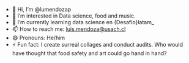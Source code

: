 - 👋 Hi, I’m @lumendozap
- 👀 I’m interested in Data science, food and music.
- 🌱 I’m currently learning data science en {Desafio}latam_
- 📫 How to reach me: luis.mendoza@usach.cl
- 😄 Pronouns: He/him
- ⚡ Fun fact: I create surreal collages and conduct audits. Who would have thought that food safety and art could go hand in hand?

<!---
lumendozap/lumendozap is a ✨ special ✨ repository because its `README.md` (this file) appears on your GitHub profile.
You can click the Preview link to take a look at your changes.
--->
